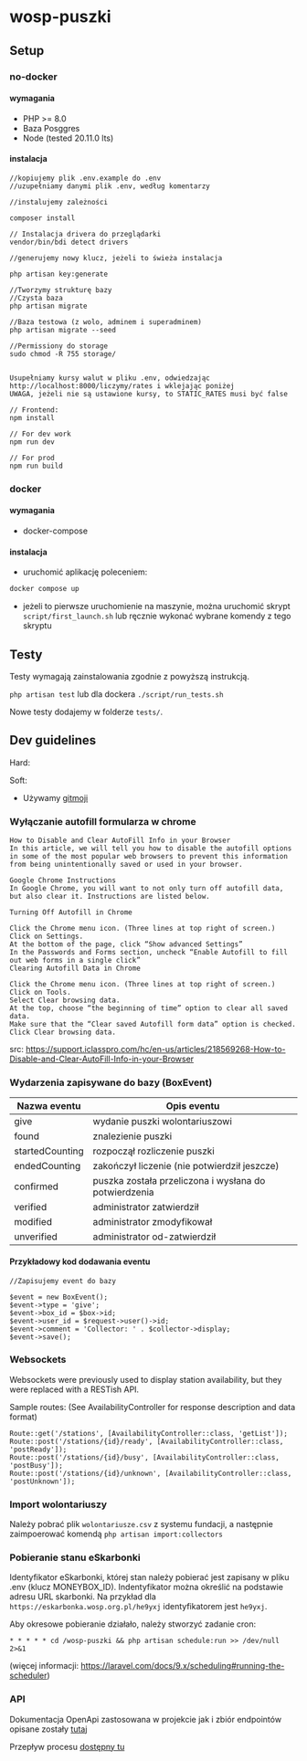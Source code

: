 # wosp-puszki

## Setup

### no-docker

#### wymagania

-   PHP >= 8.0
-   Baza Posggres
-   Node (tested 20.11.0 lts)

#### instalacja

```
//kopiujemy plik .env.example do .env
//uzupełniamy danymi plik .env, według komentarzy

//instalujemy zależności

composer install

// Instalacja drivera do przeglądarki
vendor/bin/bdi detect drivers

//generujemy nowy klucz, jeżeli to świeża instalacja

php artisan key:generate

//Tworzymy strukturę bazy
//Czysta baza
php artisan migrate

//Baza testowa (z wolo, adminem i superadminem)
php artisan migrate --seed

//Permissiony do storage
sudo chmod -R 755 storage/


Usupełniamy kursy walut w pliku .env, odwiedzając
http://localhost:8000/liczymy/rates i wklejając poniżej
UWAGA, jeżeli nie są ustawione kursy, to STATIC_RATES musi być false

// Frontend:
npm install

// For dev work
npm run dev

// For prod
npm run build
```

### docker

#### wymagania

-   docker-compose

#### instalacja

-   uruchomić aplikację poleceniem:

```bash
docker compose up
```

-   jeżeli to pierwsze uruchomienie na maszynie, można uruchomić skrypt `script/first_launch.sh`
    lub ręcznie wykonać wybrane komendy z tego skryptu

## Testy

Testy wymagają zainstalowania zgodnie z powyższą instrukcją.

`php artisan test`
lub dla dockera `./script/run_tests.sh`

Nowe testy dodajemy w folderze `tests/`.

## Dev guidelines

Hard:

Soft:

-   Używamy [gitmoji](https://gitmoji.dev/)

### Wyłączanie autofill formularza w chrome
```
How to Disable and Clear AutoFill Info in your Browser
In this article, we will tell you how to disable the autofill options in some of the most popular web browsers to prevent this information from being unintentionally saved or used in your browser.

Google Chrome Instructions
In Google Chrome, you will want to not only turn off autofill data, but also clear it. Instructions are listed below.

Turning Off Autofill in Chrome

Click the Chrome menu icon. (Three lines at top right of screen.)
Click on Settings.
At the bottom of the page, click “Show advanced Settings”
In the Passwords and Forms section, uncheck “Enable Autofill to fill out web forms in a single click”
Clearing Autofill Data in Chrome

Click the Chrome menu icon. (Three lines at top right of screen.)
Click on Tools.
Select Clear browsing data.
At the top, choose “the beginning of time” option to clear all saved data.
Make sure that the “Clear saved Autofill form data” option is checked.
Click Clear browsing data.
```

src: https://support.iclasspro.com/hc/en-us/articles/218569268-How-to-Disable-and-Clear-AutoFill-Info-in-your-Browser

### Wydarzenia zapisywane do bazy (BoxEvent)

| Nazwa eventu    | Opis eventu                                           |
| --------------- | ----------------------------------------------------- |
| give            | wydanie puszki wolontariuszowi                        |
| found           | znalezienie puszki                                    |
| startedCounting | rozpoczął rozliczenie puszki                          |
| endedCounting   | zakończył liczenie (nie potwierdził jeszcze)          |
| confirmed       | puszka została przeliczona i wysłana do potwierdzenia |
| verified        | administrator zatwierdził                             |
| modified        | administrator zmodyfikował                            |
| unverified      | administrator od-zatwierdził                          |

#### Przykładowy kod dodawania eventu

```
//Zapisujemy event do bazy

$event = new BoxEvent();
$event->type = 'give';
$event->box_id = $box->id;
$event->user_id = $request->user()->id;
$event->comment = 'Collector: ' . $collector->display;
$event->save();
```

### Websockets

Websockets were previously used to display station availability, but they were replaced with a RESTish API.

Sample routes:
(See AvailabilityController for response description and data format)

```
Route::get('/stations', [AvailabilityController::class, 'getList']);
Route::post('/stations/{id}/ready', [AvailabilityController::class, 'postReady']);
Route::post('/stations/{id}/busy', [AvailabilityController::class, 'postBusy']);
Route::post('/stations/{id}/unknown', [AvailabilityController::class, 'postUnknown']);
```

### Import wolontariuszy

Należy pobrać plik `wolontariusze.csv` z systemu fundacji,
a następnie zaimpoerować komendą `php artisan import:collectors`

### Pobieranie stanu eSkarbonki

Identyfikator eSkarbonki, której stan należy pobierać jest zapisany w pliku .env
(klucz MONEYBOX_ID). Indentyfikator można określić na podstawie adresu URL skarbonki.
Na przykład dla `https://eskarbonka.wosp.org.pl/he9yxj` identyfikatorem jest `he9yxj`.

Aby okresowe pobieranie działało, należy stworzyć zadanie cron:

```
* * * * * cd /wosp-puszki && php artisan schedule:run >> /dev/null 2>&1
```

(więcej informacji: https://laravel.com/docs/9.x/scheduling#running-the-scheduler)

### API

Dokumentacja OpenApi zastosowana w projekcie jak i zbiór endpointów opisane zostały [tutaj](./doc/Api/api.md)

Przepływ procesu [dostępny tu](./doc/Api/workflow.md)
